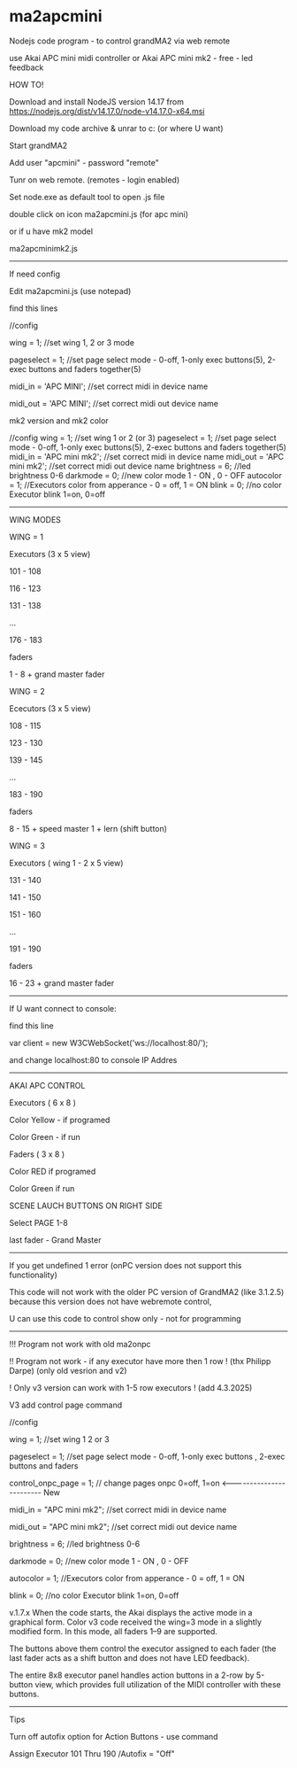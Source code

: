 # ma2apcmini
Nodejs code program - to control grandMA2 via web remote

use Akai APC mini midi controller or Akai APC mini mk2 - free - led feedback



HOW TO!


Download and install NodeJS version 14.17 from https://nodejs.org/dist/v14.17.0/node-v14.17.0-x64.msi

Download my code archive & unrar to c: (or where U want)


Start grandMA2

Add user "apcmini" - password "remote"

Tunr on web remote. (remotes - login enabled)

Set node.exe as default tool to open .js file

double click on icon  ma2apcmini.js (for apc mini)

or if u have mk2 model

 ma2apcminimk2.js


---------------------------------


 
If need config 

Edit ma2apcmini.js (use notepad)

find this lines


//config 

wing = 1;   //set wing 1, 2 or 3 mode

pageselect = 1;   //set page select mode - 0-off, 1-only exec buttons(5), 2-exec buttons and faders together(5)

midi_in = 'APC MINI';     //set correct midi in device name

midi_out = 'APC MINI';    //set correct midi out device name 


mk2 version and mk2 color

//config 
wing = 1;   //set wing 1 or 2 (or 3)
pageselect = 1;   //set page select mode - 0-off, 1-only exec buttons(5), 2-exec buttons and faders together(5)
midi_in = 'APC mini mk2';     //set correct midi in device name
midi_out = 'APC mini mk2';    //set correct midi out device name
brightness = 6;     //led brightness 0-6
darkmode = 0;   //new color mode 1 - ON , 0 - OFF
autocolor = 1;  //Executors color from apperance - 0 = off, 1 = ON
blink = 0;      //no color Executor blink 1=on, 0=off 


--------------------------------
WING MODES


WING = 1

Executors (3 x 5 view)

101 - 108

116 - 123

131 - 138

...

176 - 183

faders

1 - 8 + grand master fader




WING = 2

Ececutors (3 x 5 view)

108 - 115

123 - 130

139 - 145

...

183 - 190

faders

8 - 15 + speed master 1 + lern (shift button)




WING = 3

Executors ( wing 1 - 2 x 5 view)

131 - 140

141 - 150

151 - 160

...

191 - 190

faders

16 - 23 + grand master fader


-------------------------------


If U want connect to console:

find this line

var client = new W3CWebSocket('ws://localhost:80/');

and change localhost:80 to console IP Addres

-------------------------------- 


AKAI APC CONTROL


Executors ( 6 x 8 )

Color Yellow - if programed

Color Green - if run


Faders ( 3 x 8 )

Color RED if programed

Color Green if run



SCENE LAUCH BUTTONS ON RIGHT SIDE

Select PAGE 1-8


last fader - Grand Master



---------


If you get undefined 1 error (onPC version does not support this functionality)


This code will not work with the older PC version of GrandMA2 (like 3.1.2.5) because this version does not have webremote control,


U can use this code to control show only - not for programming

------------------------


!!! Program not work with old ma2onpc

!! Program not work - if any executor have more then 1 row ! (thx Philipp Darpe) (only old vesrion and v2)

! Only v3 version can work with 1-5 row executors ! (add 4.3.2025)


V3 add control page command

//config

wing = 1; //set wing 1 2 or 3

pageselect = 1; //set page select mode - 0-off, 1-only exec buttons , 2-exec buttons and faders

control_onpc_page = 1; // change pages onpc 0=off, 1=on                       <------------------------ New

midi_in = "APC mini mk2"; //set correct midi in device name

midi_out = "APC mini mk2"; //set correct midi out device name

brightness = 6; //led brightness 0-6

darkmode = 0; //new color mode 1 - ON , 0 - OFF

autocolor = 1; //Executors color from apperance - 0 = off, 1 = ON

blink = 0; //no color Executor blink 1=on, 0=off


v.1.7.x
When the code starts, the Akai displays the active mode in a graphical form.
Color v3 code received the wing=3 mode in a slightly modified form.
In this mode, all faders 1–9 are supported.

The buttons above them control the executor assigned to each fader (the last fader acts as a shift button and does not have LED feedback).

The entire 8x8 executor panel handles action buttons in a 2-row by 5-button view,
which provides full utilization of the MIDI controller with these buttons.


--------------------

Tips

Turn off autofix option for Action Buttons - use command

Assign Executor 101 Thru 190 /Autofix = "Off"

